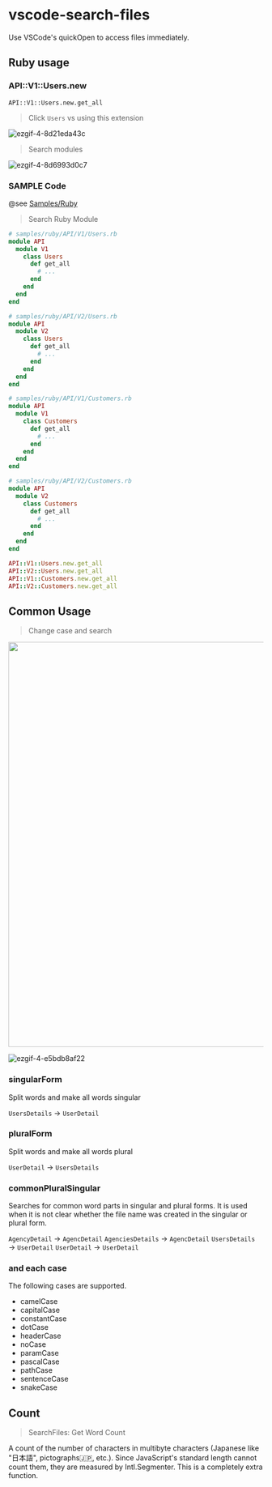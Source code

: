 # vscode-search-files

Use VSCode's quickOpen to access files immediately.

## Ruby usage

### API::V1::Users.new

`API::V1::Users.new.get_all`

> Click `Users` vs using this extension

![ezgif-4-8d21eda43c](https://github.com/ykhirao/vscode-search-files/assets/15008377/06db62ca-e0f5-4c65-8ba4-9e22002803bd)

> Search modules

![ezgif-4-8d6993d0c7](https://github.com/ykhirao/vscode-search-files/assets/15008377/7504a4dc-264c-4b05-8382-e2fb5e58f6c8)

### SAMPLE Code

@see [Samples/Ruby](./samples/Ruby/)

> Search Ruby Module

```ruby
# samples/ruby/API/V1/Users.rb
module API
  module V1
    class Users
      def get_all
        # ...
      end
    end
  end
end

# samples/ruby/API/V2/Users.rb
module API
  module V2
    class Users
      def get_all
        # ...
      end
    end
  end
end

# samples/ruby/API/V1/Customers.rb
module API
  module V1
    class Customers
      def get_all
        # ...
      end
    end
  end
end

# samples/ruby/API/V2/Customers.rb
module API
  module V2
    class Customers
      def get_all
        # ...
      end
    end
  end
end

API::V1::Users.new.get_all
API::V2::Users.new.get_all
API::V1::Customers.new.get_all
API::V2::Customers.new.get_all
```

## Common Usage

> Change case and search

<img width="800" alt="" src="https://github.com/ykhirao/vscode-search-files/assets/15008377/0137838a-0a8d-4bd3-ac8a-d1a6375abb99">

![ezgif-4-e5bdb8af22](https://github.com/ykhirao/vscode-search-files/assets/15008377/9ae18891-cbff-4af3-b6a9-a49899e9d6d2)

### singularForm

Split words and make all words singular

`UsersDetails` → `UserDetail`

### pluralForm

Split words and make all words plural

`UserDetail` → `UsersDetails`

### commonPluralSingular

Searches for common word parts in singular and plural forms.
It is used when it is not clear whether the file name was created in the singular or plural form.

`AgencyDetail` → `AgencDetail`
`AgenciesDetails` → `AgencDetail`
`UsersDetails` → `UserDetail`
`UserDetail` → `UserDetail`

### and each case

The following cases are supported.

* camelCase
* capitalCase
* constantCase
* dotCase
* headerCase
* noCase
* paramCase
* pascalCase
* pathCase
* sentenceCase
* snakeCase

## Count

> SearchFiles: Get Word Count

A count of the number of characters in multibyte characters (Japanese like "日本語", pictographs🇯🇵, etc.).
Since JavaScript's standard length cannot count them, they are measured by Intl.Segmenter. This is a completely extra function.
